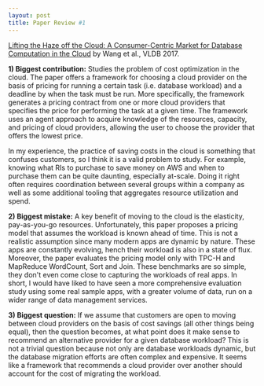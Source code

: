 ```yaml
---
layout: post
title: Paper Review #1
---
```


<a href="http://www.vldb.org/pvldb/vol10/p373-wang.pdf">Lifting the Haze off the Cloud: A Consumer-Centric Market for Database Computation in the Cloud</a> by Wang et al., VLDB 2017. 

**1) Biggest contribution:** Studies the problem of cost optimization in the cloud. The paper offers a framework for choosing a cloud provider on the basis of pricing for running a certain task (i.e. database workload) and a deadline by when the task must be run. More specifically, the framework generates a pricing contract from one or more cloud providers that specifies the price for performing the task at a given time. The framework uses an agent approach to acquire knowledge of the resources, capacity, and pricing of cloud providers, allowing the user to choose the provider that offers the lowest price. 

In my experience, the practice of saving costs in the cloud is something that confuses customers, so I think it is a valid problem to study. For example, knowing what RIs to purchase to save money on AWS and when to purchase them can be quite daunting, especially at-scale. Doing it right often requires coordination between several groups within a company as well as some additional tooling that aggregates resource utilization and spend. 

**2) Biggest mistake:** A key benefit of moving to the cloud is the elasticity, pay-as-you-go resources. Unfortunately, this paper proposes a pricing model that assumes the workload is known ahead of time. This is not a realistic assumption since many modern apps are dynamic by nature. These apps are constantly evolving, hench their workload is also in a state of flux. Moreover, the paper evaluates the pricing model only with TPC-H and MapReduce WordCount, Sort and Join. These benchmarks are so simple, they don't even come close to capturing the workloads of real apps. In short, I would have liked to have seen a more comprehensive evaluation study using some real sample apps, with a greater volume of data, run on a wider range of data management services. 

**3) Biggest question:** If we assume that customers are open to moving between cloud providers on the basis of cost savings (all other things being equal), then the question becomes, at what point does it make sense to recommend an alternative provider for a given database workload? This is not a trivial question because not only are database workloads dynamic, but the database migration efforts are often complex and expensive. It seems like a framework that recommends a cloud provider over another should account for the cost of migrating the workload. 